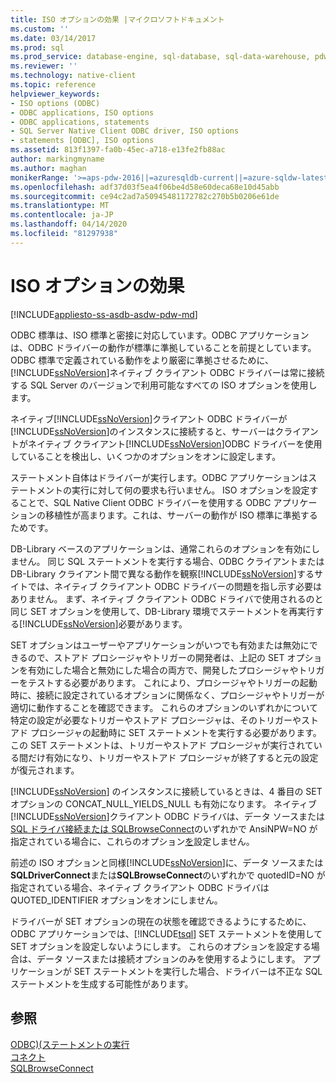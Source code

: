 ```yaml
---
title: ISO オプションの効果 |マイクロソフトドキュメント
ms.custom: ''
ms.date: 03/14/2017
ms.prod: sql
ms.prod_service: database-engine, sql-database, sql-data-warehouse, pdw
ms.reviewer: ''
ms.technology: native-client
ms.topic: reference
helpviewer_keywords:
- ISO options (ODBC)
- ODBC applications, ISO options
- ODBC applications, statements
- SQL Server Native Client ODBC driver, ISO options
- statements [ODBC], ISO options
ms.assetid: 813f1397-fa0b-45ec-a718-e13fe2fb88ac
author: markingmyname
ms.author: maghan
monikerRange: '>=aps-pdw-2016||=azuresqldb-current||=azure-sqldw-latest||>=sql-server-2016||=sqlallproducts-allversions||>=sql-server-linux-2017||=azuresqldb-mi-current'
ms.openlocfilehash: adf37d03f5ea4f06be4d58e60deca68e10d45abb
ms.sourcegitcommit: ce94c2ad7a50945481172782c270b5b0206e61de
ms.translationtype: MT
ms.contentlocale: ja-JP
ms.lasthandoff: 04/14/2020
ms.locfileid: "81297938"
---
```

# <a name="effects-of-iso-options"></a>ISO オプションの効果
[!INCLUDE[appliesto-ss-asdb-asdw-pdw-md](../../../includes/appliesto-ss-asdb-asdw-pdw-md.md)]

  ODBC 標準は、ISO 標準と密接に対応しています。ODBC アプリケーションは、ODBC ドライバーの動作が標準に準拠していることを前提としています。 ODBC 標準で定義されている動作をより厳密に準拠させるために、[!INCLUDE[ssNoVersion](../../../includes/ssnoversion-md.md)]ネイティブ クライアント ODBC ドライバーは常に接続する SQL Server のバージョンで利用可能なすべての ISO オプションを使用します。  
  
 ネイティブ[!INCLUDE[ssNoVersion](../../../includes/ssnoversion-md.md)]クライアント ODBC ドライバーが[!INCLUDE[ssNoVersion](../../../includes/ssnoversion-md.md)]のインスタンスに接続すると、サーバーはクライアントがネイティブ クライアント[!INCLUDE[ssNoVersion](../../../includes/ssnoversion-md.md)]ODBC ドライバーを使用していることを検出し、いくつかのオプションをオンに設定します。  
  
 ステートメント自体はドライバーが実行します。ODBC アプリケーションはステートメントの実行に対して何の要求も行いません。 ISO オプションを設定することで、SQL Native Client ODBC ドライバーを使用する ODBC アプリケーションの移植性が高まります。これは、サーバーの動作が ISO 標準に準拠するためです。  
  
 DB-Library ベースのアプリケーションは、通常これらのオプションを有効にしません。 同じ SQL ステートメントを実行する場合、ODBC クライアントまたは DB-Library クライアント間で異なる動作を観察[!INCLUDE[ssNoVersion](../../../includes/ssnoversion-md.md)]するサイトでは、ネイティブ クライアント ODBC ドライバーの問題を指し示す必要はありません。 まず、ネイティブ クライアント ODBC ドライバで使用されるのと同じ SET オプションを使用して、DB-Library 環境でステートメントを再実行する[!INCLUDE[ssNoVersion](../../../includes/ssnoversion-md.md)]必要があります。  
  
 SET オプションはユーザーやアプリケーションがいつでも有効または無効にできるので、ストアド プロシージャやトリガーの開発者は、上記の SET オプションを有効にした場合と無効にした場合の両方で、開発したプロシージャやトリガーをテストする必要があります。 これにより、プロシージャやトリガーの起動時に、接続に設定されているオプションに関係なく、プロシージャやトリガーが適切に動作することを確認できます。 これらのオプションのいずれかについて特定の設定が必要なトリガーやストアド プロシージャは、そのトリガーやストアド プロシージャの起動時に SET ステートメントを実行する必要があります。 この SET ステートメントは、トリガーやストアド プロシージャが実行されている間だけ有効になり、トリガーやストアド プロシージャが終了すると元の設定が復元されます。  
  
 [!INCLUDE[ssNoVersion](../../../includes/ssnoversion-md.md)] のインスタンスに接続しているときは、4 番目の SET オプションの CONCAT_NULL_YIELDS_NULL も有効になります。 ネイティブ[!INCLUDE[ssNoVersion](../../../includes/ssnoversion-md.md)]クライアント ODBC ドライバは、データ ソースまたは[SQL ドライバ接続または SQLBrowseConnect](../../../relational-databases/native-client-odbc-api/sqldriverconnect.md)のいずれかで AnsiNPW=NO が指定されている場合に、これらのオプション[を](../../../relational-databases/native-client-odbc-api/sqlbrowseconnect.md)設定しません。  
  
 前述の ISO オプションと同様[!INCLUDE[ssNoVersion](../../../includes/ssnoversion-md.md)]に、データ ソースまたは**SQLDriverConnect**または**SQLBrowseConnect**のいずれかで quotedID=NO が指定されている場合、ネイティブ クライアント ODBC ドライバはQUOTED_IDENTIFIER オプションをオンにしません。  
  
 ドライバーが SET オプションの現在の状態を確認できるようにするために、ODBC アプリケーションでは、[!INCLUDE[tsql](../../../includes/tsql-md.md)] SET ステートメントを使用して SET オプションを設定しないようにします。 これらのオプションを設定する場合は、データ ソースまたは接続オプションのみを使用するようにします。 アプリケーションが SET ステートメントを実行した場合、ドライバーは不正な SQL ステートメントを生成する可能性があります。  
  
## <a name="see-also"></a>参照  
 [ODBC&#41;&#40;ステートメントの実行](../../../relational-databases/native-client-odbc-queries/executing-statements/executing-statements-odbc.md)   
 [コネクト](../../../relational-databases/native-client-odbc-api/sqldriverconnect.md)   
 [SQLBrowseConnect](../../../relational-databases/native-client-odbc-api/sqlbrowseconnect.md)  
  
  
